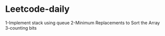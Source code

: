 # Leetcode-daily
1-Implement stack using queue 
2-Minimum Replacements to Sort the Array
3-counting bits
